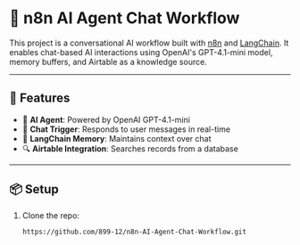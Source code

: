 # 💬 n8n AI Agent Chat Workflow

This project is a conversational AI workflow built with [n8n](https://n8n.io) and [LangChain](https://www.langchain.com/). It enables chat-based AI interactions using OpenAI's GPT-4.1-mini model, memory buffers, and Airtable as a knowledge source.

---

## 🚀 Features

- 🧠 **AI Agent**: Powered by OpenAI GPT-4.1-mini
- 💬 **Chat Trigger**: Responds to user messages in real-time
- 🧾 **LangChain Memory**: Maintains context over chat
- 🔍 **Airtable Integration**: Searches records from a database

---

## 📦 Setup

1. Clone the repo:
   ```bash
   https://github.com/899-12/n8n-AI-Agent-Chat-Workflow.git
